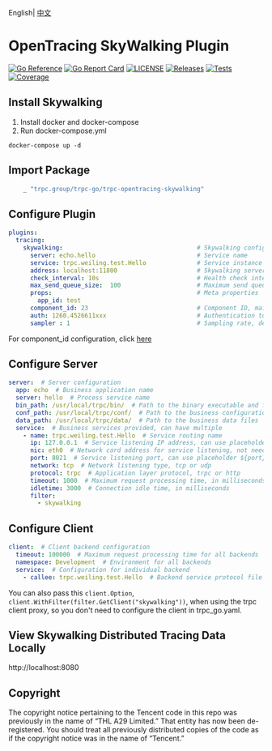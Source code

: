 English| [中文](README.zh_CN.md) 

# OpenTracing SkyWalking Plugin

[![Go Reference](https://pkg.go.dev/badge/github.com/trpc-ecosystem/go-opentracing-skywalking.svg)](https://pkg.go.dev/github.com/trpc-ecosystem/go-opentracing-skywalking)
[![Go Report Card](https://goreportcard.com/badge/trpc.group/trpc-go/trpc-opentracing-skywalking)](https://goreportcard.com/report/trpc.group/trpc-go/trpc-opentracing-skywalking)
[![LICENSE](https://img.shields.io/badge/license-Apache--2.0-green.svg)](https://github.com/trpc-ecosystem/go-opentracing-skywalking/blob/main/LICENSE)
[![Releases](https://img.shields.io/github/release/trpc-ecosystem/go-opentracing-skywalking.svg?style=flat-square)](https://github.com/trpc-ecosystem/go-opentracing-skywalking/releases)
[![Tests](https://github.com/trpc-ecosystem/go-opentracing-skywalking/actions/workflows/prc.yml/badge.svg)](https://github.com/trpc-ecosystem/go-opentracing-skywalking/actions/workflows/prc.yml)
[![Coverage](https://codecov.io/gh/trpc-ecosystem/go-opentracing-skywalking/branch/main/graph/badge.svg)](https://app.codecov.io/gh/trpc-ecosystem/go-opentracing-skywalking/tree/main)

## Install Skywalking

1. Install docker and docker-compose
2. Run docker-compose.yml

```shell
docker-compose up -d
```

## Import Package

```go
    _ "trpc.group/trpc-go/trpc-opentracing-skywalking"
```

## Configure Plugin

```yaml
plugins:
  tracing:
    skywalking:                                     # Skywalking configuration
      server: echo.hello                            # Service name
      service: trpc.weiling.test.Hello              # Service instance name, recommended to be the same as the service name, but not the same here for testing purposes
      address: localhost:11800                      # Skywalking server address ip:port
      check_interval: 10s                           # Health check interval, default 20s
      max_send_queue_size:  100                     # Maximum send queue size, default 30000
      props:                                        # Meta properties
        app_id: test
      component_id: 23                              # Component ID, mainly for the icon, 23 represents the grpc service
      auth: 1260.4526611xxx                         # Authentication token, can be left blank if not available
      sampler : 1                                   # Sampling rate, default to all samples, sampler[0-1] float type
```

For component_id configuration, click [here](https://github.com/apache/skywalking//blob/master/apm-protocol/apm-network/src/main/java/org/apache/skywalking/apm/network/trace/component/ComponentsDefine.java)

## Configure Server

```yaml
server:  # Server configuration
  app: echo  # Business application name
  server: hello  # Process service name
  bin_path: /usr/local/trpc/bin/  # Path to the binary executable and framework configuration files
  conf_path: /usr/local/trpc/conf/  # Path to the business configuration files
  data_path: /usr/local/trpc/data/  # Path to the business data files
  service:  # Business services provided, can have multiple
    - name: trpc.weiling.test.Hello  # Service routing name
      ip: 127.0.0.1  # Service listening IP address, can use placeholder ${ip}, IP and NIC are optional, IP has priority
      nic: eth0  # Network card address for service listening, not needed if IP is configured
      port: 8021  # Service listening port, can use placeholder ${port}
      network: tcp  # Network listening type, tcp or udp
      protocol: trpc  # Application layer protocol, trpc or http
      timeout: 1000  # Maximum request processing time, in milliseconds
      idletime: 3000  # Connection idle time, in milliseconds
      filter:
        - skywalking
```

## Configure Client

```yaml
client:  # Client backend configuration
  timeout: 100000  # Maximum request processing time for all backends
  namespace: Development  # Environment for all backends
  service:  # Configuration for individual backend
    - callee: trpc.weiling.test.Hello  # Backend service protocol file's service name, if callee
```

You can also pass this `client.Option`, `client.WithFilter(filter.GetClient("skywalking"))`, when using the trpc client proxy, so you don't need to configure the client in trpc_go.yaml.

## View Skywalking Distributed Tracing Data Locally

http://localhost:8080

## Copyright

The copyright notice pertaining to the Tencent code in this repo was previously in the name of “THL A29 Limited.”  That entity has now been de-registered.  You should treat all previously distributed copies of the code as if the copyright notice was in the name of “Tencent.”
